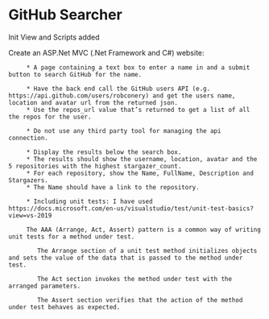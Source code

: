 # GitHub Searcher
Init View and Scripts added

Create an ASP.Net MVC (.Net Framework and C#) website:

         * A page containing a text box to enter a name in and a submit button to search GitHub for the name.
         
         * Have the back end call the GitHub users API (e.g. https://api.github.com/users/robconery) and get the users name, location and avatar url from the returned json. 
         * Use the repos_url value that’s returned to get a list of all the repos for the user. 
         
         * Do not use any third party tool for managing the api connection. 
         
         * Display the results below the search box.          
         * The results should show the username, location, avatar and the 5 repositories with the highest stargazer_count. 
         * For each repository, show the Name, FullName, Description and Stargazers. 
         * The Name should have a link to the repository.
         
         * Including unit tests: I have used https://docs.microsoft.com/en-us/visualstudio/test/unit-test-basics?view=vs-2019
         
         The AAA (Arrange, Act, Assert) pattern is a common way of writing unit tests for a method under test.

            The Arrange section of a unit test method initializes objects and sets the value of the data that is passed to the method under test.

            The Act section invokes the method under test with the arranged parameters.

            The Assert section verifies that the action of the method under test behaves as expected.

         
         

